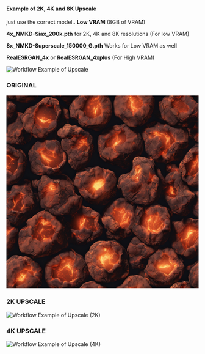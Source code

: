 #### Example of 2K, 4K and 8K Upscale

just use the correct model.. **Low VRAM** (8GB of VRAM)

**4x_NMKD-Siax_200k.pth** for 2K, 4K and 8K resolutions (For low VRAM)

**8x_NMKD-Superscale_150000_G.pth** Works for Low VRAM as well

**RealESRGAN_4x** or **RealESRGAN_4xplus** (For High VRAM)

![Workflow Example of Upscale](https://github.com/mikecabral/ComfyUI_Workspaces/blob/master/workflows/Upscale/Thumbnail.PNG)

### ORIGINAL
![Original Image (1K)](https://github.com/mikecabral/ComfyUI_Workspaces/blob/master/workflows/Upscale/Original_1024_1024.png)

### 2K UPSCALE
![Workflow Example of Upscale (2K)](https://github.com/mikecabral/ComfyUI_Workspaces/blob/master/workflows/Upscale/2x_Upscale.png)

### 4K UPSCALE
![Workflow Example of Upscale (4K)](https://github.com/mikecabral/ComfyUI_Workspaces/blob/master/workflows/Upscale/4x_Upscale.png)
